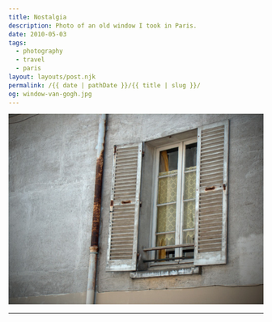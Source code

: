 ```yaml
---
title: Nostalgia
description: Photo of an old window I took in Paris.
date: 2010-05-03
tags: 
  - photography
  - travel
  - paris
layout: layouts/post.njk
permalink: /{{ date | pathDate }}/{{ title | slug }}/
og: window-van-gogh.jpg
---
```


![a Parisian window](/img/window-van-gogh.jpg)

---
